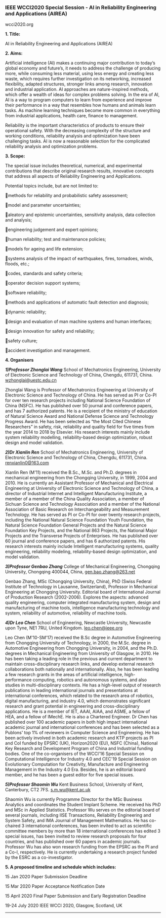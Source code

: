 ### IEEE WCCI2020 Special Session - AI in Reliability Engineering and Applications (AIREA)

wcci2020.org


**1. Title:**

AI in Reliability Engineering and Applications (AIREA)

**2. Aims:**

Artificial intelligence (AI) makes a continuing major contribution to today’s global economy and future’s, it needs to address the challenge of producing more, while consuming less material, using less energy and creating less waste, which requires further investigation on its networking, increased flexibility, adapted structures, stronger links among research, innovation and industrial application. AI approaches are nature-inspired methods, which offer a wealth of ideas for complex problems solving. In the era of AI, AI is a way to program computers to learn from experience and improve their performance in a way that resembles how humans and animals learn tasks. As machine learning techniques become more common in everything from industrial applications, health care, finance to management.

Reliability is the important characteristics of products to ensure their operational safety. With the decreasing complexity of the structure and working conditions, reliability analysis and optimization have been challenging tasks. AI is now a reasonable selection for the complicated reliability analysis and optimization problems.

**3. Scope:**

The special issue includes theoretical, numerical, and experimental contributions that describe original research results, innovative concepts that address all aspects of Reliability Engineering and Applications. 

Potential topics include, but are not limited to:

methods for reliability and probabilistic safety assessment; 

model and parameter uncertainties; 

aleatory and epistemic uncertainties, sensitivity analysis, data collection and analysis; 

engineering judgement and expert opinions; 

human reliability; test and maintenance policies; 

models for ageing and life extension; 

systems analysis of the impact of earthquakes, fires, tornadoes, winds, floods, etc.; 

codes, standards and safety criteria; 

operator decision support systems; 

software reliability; 

methods and applications of automatic fault detection and diagnosis; 

dynamic reliability; 

design and evaluation of man machine systems and human interfaces; 

design innovation for safety and reliability; 

safety culture; 

accident investigation and management. 

**4. Organisers**

**_1)Professor Zhonglai Wang_**
School of Mechatronics Engineering, University of Electronic Science and Technology of China, Chengdu, 611731, China. wzhonglai@uestc.edu.cn

Zhonglai Wang is Professor of Mechatronics Engineering at University of Electronic Science and Technology of China. He has served as PI or Co-PI for over ten research projects including National Science Foundation of China (NSFC). He has published over 50 journal and conference papers, and has 7 authorized patents. He is a recipient of the ministry of education of Natural Science Award and National Defense Science and Technology Progress Award. He has been selected as “the Most Cited Chinese Researchers” in safety, risk, reliability and quality field for five times from the year 2014 to 2018 by Elsevier. His research interests mainly include system reliability modelling, reliability-based design optimization, robust design and model validation.

**_2)Dr Xianlin Ren_**
School of Mechatronics Engineering, University of Electronic Science and Technology of China, Chengdu, 611731, China. renxianlin0@163.com

Xianlin Ren (M’11) received the B.Sc., M.Sc. and Ph.D. degrees in mechanical engineering from the Chongqing University, in 1999, 2004 and 2010. He is currently an Assistant Professor of Mechanical and Electrical Engineering at University of Electronic Science and Technology of China, a director of Industrial Internet and Intelligent Manufacturing Institute, a member of a member of the China Quality Association, a member of Sichuan Science and Technology Association and a member of the National Association of Basic Research on Interchangeability and Measurement Technology. He has served as PI or Co-PI for over twenty research projects, including the National Natural Science Foundation Youth Foundation, the Natural Science Foundation General Projects and the Natural Science Foundation Key Projects, and the National 863 Projects, the National Major Projects and the Transverse Projects of Enterprises. He has published over 60 journal and conference papers, and has 6 authorized patents. His research interests mainly include Intelligent manufacturing systems, quality engineering, reliability modeling, reliability-based design optimization, and model validation.

**_3)Professor Genbao Zhang_**
College of Mechanical Engineering, Chongqing University, Chongqing 400044, China, gen.bao.zhang@263.net

Genbao Zhang, MSc (Chongqing University, China), PhD (Swiss Federal Institute of Technology in Lausanne, Switzerland), Professor in Mechanical Engineering at Chongqing University. Editorial board of International Journal of Production Research (2002-2006). Explores the aspects: advanced quality engineering, computer integrated manufacturing system, design and manufacturing of machine tools, intelligence manufacturing technology and system, reliability of automotive, reliability of machine tools.

**_4)Dr Leo Chen_**
School of Engineering, Newcastle University, Newcastle upon Tyne, NE1 7RU, United Kingdom. leo.chen@ieee.org

Leo Chen (M'10-SM'17) received the B.Sc degree in Automotive Engineering from Chongqing University of Technology, in 2000, the M.Sc. degree in Automotive Engineering from Chongqing University, in 2004, and the Ph.D. degrees in Mechanical Engineering from University of Glasgow, in 2010. He has been taking a leading role in the previous and current department to maintain cross-disciplinary research links, and develop external research collaborations both nationally and internationally. Also, he has been leading a few research grants in the areas of artificial intelligence, high-performance computing, robotics and autonomous systems, and also studies in multi-disciplinary contexts. He has a high-level output of research publications in leading international journals and presentations at international conferences, which related to the research area of robotics, digital manufacturing, and industry 4.0, which demonstrates significant research and grant potential in engineering and cross-disciplinary applications. He is a member of IET, AAAI, AIAA, and ASME, a fellow of HEA, and a fellow of IMechE. He is also a Chartered Engineer. Dr Chen has published over 100 academic papers in both high impact international academic journal and international conferences and has been selected as a Publons' top 1% of reviewers in Computer Science and Engineering. He has been actively involved in both academic research and KTP projects as PI and CoI funded by EPSRC (UK), Horizon2020 (EU), NSFC (China), National Key Research and Development Program of China and Industrial funding bodies. One of the co-organisers of the WCCI'16 Special Session on Computational Intelligence for Industry 4.0 and CEC'19 Special Session on Evolutionary Computation for Creativity, Manufacture and Engineering Management in the Industry 4.0 Era. Besides, he is an editorial board member, and he has been a guest editor for five special issues.

**_5)Professor Shaomin Wu_**
Kent Business School, University of Kent, Canterbury, CT2 7FS. s.m.wu@kent.ac.uk   

Shaomin Wu is currently Programme Director for the MSc Business Analytics and coordinates the Student Implant Scheme. He received his PhD and MSc in Applied Statistics. Professor Wu serves on the editorial board of several journals, including IISE Transactions, Reliability Engineering and System Safety, and IMA Journal of Management Mathematics. He has co-chaired 3 international conferences, has been invited to act as scientific committee members by more than 18 international conferences has edited 3 special issues, has been invited to review research proposals for four countries, and has published over 60 papers in academic journals. Professor Wu has also won research funding from the EPSRC as the PI and a Co-I, respectively. He is currently undertaking a research project funded by the ESRC as a co-investigator.

**5. A proposed timeline and schedule which includes:**

15 Jan 2020      Paper Submission Deadline

15 Mar 2020     Paper Acceptance Notification Date

15 April 2020     Final Paper Submission and Early Registration Deadline

19-24 July 2020   IEEE WCCI 2020, Glasgow, Scotland, UK

***

